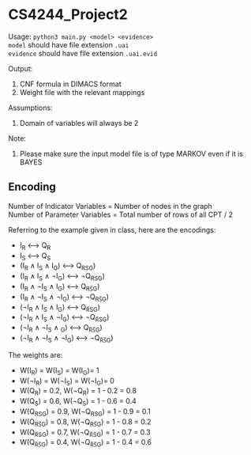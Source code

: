 # CS4244_Project2

Usage: `python3 main.py <model> <evidence>`\
`model` should have file extension `.uai`\
`evidence` should have file extension `.uai.evid`

Output:
1. CNF formula in DIMACS format
2. Weight file with the relevant mappings

Assumptions:
1. Domain of variables will always be 2

Note:
1. Please make sure the input model file is of type MARKOV even if it is BAYES

## Encoding

Number of Indicator Variables = Number of nodes in the graph\
Number of Parameter Variables = Total number of rows of all CPT / 2

Referring to the example given in class, here are the encodings:
* I<sub>R</sub> &#10231; Q<sub>R</sub>
* I<sub>S</sub> &#10231; Q<sub>S</sub>
* (I<sub>R</sub> &#8743; I<sub>S</sub> &#8743; I<sub>G</sub>) &#10231; Q<sub>RSG</sub>)
* (I<sub>R</sub> &#8743; I<sub>S</sub> &#8743; &#172;I<sub>G</sub>) &#10231; &#172;Q<sub>RSG</sub>)
* (I<sub>R</sub> &#8743; &#172;I<sub>S</sub> &#8743; I<sub>G</sub>) &#10231; Q<sub>RS&#773;G</sub>)
* (I<sub>R</sub> &#8743; &#172;I<sub>S</sub> &#8743; &#172;I<sub>G</sub>) &#10231; &#172;Q<sub>RS&#773;G</sub>)
* (&#172;I<sub>R</sub> &#8743; I<sub>S</sub> &#8743; I<sub>G</sub>) &#10231; Q<sub>R&#773;SG</sub>)
* (&#172;I<sub>R</sub> &#8743; I<sub>S</sub> &#8743; &#172;I<sub>G</sub>) &#10231; &#172;Q<sub>R&#773;SG</sub>)
* (&#172;I<sub>R</sub> &#8743; &#172;I<sub>S</sub> &#8743; <sub>G</sub>) &#10231; Q<sub>R&#773;S&#773;G</sub>)
* (&#172;I<sub>R</sub> &#8743; &#172;I<sub>S</sub> &#8743; &#172;I<sub>G</sub>) &#10231; &#172;Q<sub>R&#773;S&#773;G</sub>)

The weights are:
* W(I<sub>R</sub>) = W(I<sub>S</sub>) = W(I<sub>G</sub>)= 1
* W(&#172;I<sub>R</sub>) = W(&#172;I<sub>S</sub>) = W(&#172;I<sub>G</sub>)= 0
* W(Q<sub>R</sub>) = 0.2, W(&#172;Q<sub>R</sub>) = 1 - 0.2 = 0.8
* W(Q<sub>S</sub>) = 0.6, W(&#172;Q<sub>S</sub>) = 1 - 0.6 = 0.4
* W(Q<sub>RSG</sub>) = 0.9, W(&#172;Q<sub>RSG</sub>) = 1 - 0.9 = 0.1
* W(Q<sub>RS&#773;G</sub>) = 0.8, W(&#172;Q<sub>RS&#773;G</sub>) = 1 - 0.8 = 0.2
* W(Q<sub>R&#773;SG</sub>) = 0.7, W(&#172;Q<sub>R&#773;SG</sub>) = 1 - 0.7 = 0.3
* W(Q<sub>R&#773;S&#773;G</sub>) = 0.4, W(&#172;Q<sub>R&#773;S&#773;G</sub>) = 1 - 0.4 = 0.6
